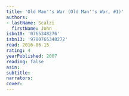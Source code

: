```yaml
---
title: 'Old Man''s War (Old Man''s War, #1)'
authors:
- lastName: Scalzi
  firstName: John
isbn10: '0765348276'
isbn13: '9780765348272'
read: 2016-06-15
rating: 4
yearPublished: 2007
reading: false
asin:
subtitle:
narrators:
cover:
---
```

